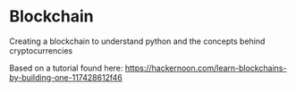 # Blockchain
Creating a blockchain to understand python and the concepts behind cryptocurrencies

Based on a tutorial found here:
https://hackernoon.com/learn-blockchains-by-building-one-117428612f46
